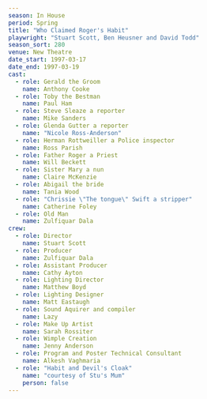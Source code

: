 ```yaml
---
season: In House
period: Spring
title: "Who Claimed Roger's Habit"
playwright: "Stuart Scott, Ben Heusner and David Todd"
season_sort: 280
venue: New Theatre
date_start: 1997-03-17
date_end: 1997-03-19
cast:
  - role: Gerald the Groom
    name: Anthony Cooke
  - role: Toby the Bestman
    name: Paul Ham
  - role: Steve Sleaze a reporter
    name: Mike Sanders
  - role: Glenda Gutter a reporter
    name: "Nicole Ross-Anderson"
  - role: Herman Rottweiller a Police inspector
    name: Ross Parish
  - role: Father Roger a Priest
    name: Will Beckett
  - role: Sister Mary a nun
    name: Claire McKenzie
  - role: Abigail the bride
    name: Tania Wood
  - role: "Chrissie \"The tongue\" Swift a stripper"
    name: Catherine Foley
  - role: Old Man
    name: Zulfiquar Dala
crew:
  - role: Director
    name: Stuart Scott
  - role: Producer
    name: Zulfiquar Dala
  - role: Assistant Producer
    name: Cathy Ayton
  - role: Lighting Director
    name: Matthew Boyd
  - role: Lighting Designer
    name: Matt Eastaugh
  - role: Sound Aquirer and compiler
    name: Lazy
  - role: Make Up Artist
    name: Sarah Rossiter
  - role: Wimple Creation
    name: Jenny Anderson
  - role: Program and Poster Technical Consultant
    name: Alkesh Vaghmaria
  - role: "Habit and Devil's Cloak"
    name: "courtesy of Stu's Mum"
    person: false
---
```


